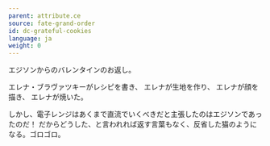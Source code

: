 ```yaml
---
parent: attribute.ce
source: fate-grand-order
id: dc-grateful-cookies
language: ja
weight: 0
---
```


エジソンからのバレンタインのお返し。

エレナ・ブラヴァツキーがレシピを書き、
エレナが生地を作り、
エレナが顔を描き、
エレナが焼いた。

しかし、電子レンジはあくまで直流でいくべきだと主張したのはエジソンであったのだ！
だからどうした、と言われれば返す言葉もなく、反省した猫のようになる。ゴロゴロ。
